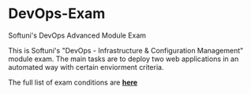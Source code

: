# DevOps-Exam
Softuni's DevOps Advanced Module Exam

This is Softuni's "DevOps - Infrastructure & Configuration Management" module exam. The main tasks are to deploy two web applications in an automated way with certain enviorment criteria.

The full list of exam conditions are <b><a href="https://github.com/cryptorium-ctrl/DevOps-Exam/blob/a22b960f3203b5deeed141ae8dfd424b207383f5/DO2-2022-04-Exam-20220529-Practice.docxm">here</a></b>
